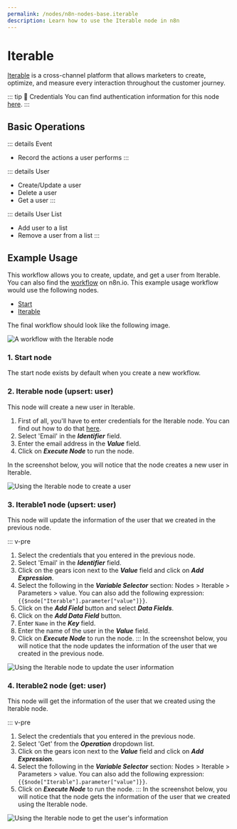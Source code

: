 ```yaml
---
permalink: /nodes/n8n-nodes-base.iterable
description: Learn how to use the Iterable node in n8n
---
```


# Iterable

[Iterable](https://iterable.com/) is a cross-channel platform that allows marketers to create, optimize, and measure every interaction throughout the customer journey.

::: tip 🔑 Credentials
You can find authentication information for this node [here](../../../credentials/Iterable/README.md).
:::

## Basic Operations

::: details Event
- Record the actions a user performs
:::

::: details User
- Create/Update a user
- Delete a user
- Get a user
:::

::: details User List
- Add user to a list
- Remove a user from a list
:::

## Example Usage

This workflow allows you to create, update, and get a user from Iterable. You can also find the [workflow](https://n8n.io/workflows/813) on n8n.io. This example usage workflow would use the following nodes.
- [Start](../../core-nodes/Start/README.md)
- [Iterable]()

The final workflow should look like the following image.

![A workflow with the Iterable node](./workflow.png)

### 1. Start node

The start node exists by default when you create a new workflow.


### 2. Iterable node (upsert: user)

This node will create a new user in Iterable.

1. First of all, you'll have to enter credentials for the Iterable node. You can find out how to do that [here](../../../credentials/Iterable/README.md).
2. Select 'Email' in the ***Identifier*** field.
3. Enter the email address in the ***Value*** field.
4. Click on ***Execute Node*** to run the node.

In the screenshot below, you will notice that the node creates a new user in Iterable.

![Using the Iterable node to create a user](./Iterable_node.png)

### 3. Iterable1 node (upsert: user)

This node will update the information of the user that we created in the previous node.

::: v-pre
1. Select the credentials that you entered in the previous node.
2. Select 'Email' in the ***Identifier*** field.
3. Click on the gears icon next to the ***Value*** field and click on ***Add Expression***.
4. Select the following in the ***Variable Selector*** section: Nodes > Iterable > Parameters > value. You can also add the following expression: `{{$node["Iterable"].parameter["value"]}}`.
5. Click on the ***Add Field*** button and select ***Data Fields***.
6. Click on the ***Add Data Field*** button.
7. Enter `Name` in the ***Key*** field.
8. Enter the name of the user in the ***Value*** field.
9. Click on ***Execute Node*** to run the node.
:::
In the screenshot below, you will notice that the node updates the information of the user that we created in the previous node.

![Using the Iterable node to update the user information](./Iterable1_node.png)



### 4. Iterable2 node (get: user)

This node will get the information of the user that we created using the Iterable node.

::: v-pre
1. Select the credentials that you entered in the previous node.
2. Select 'Get' from the ***Operation*** dropdown list.
3. Click on the gears icon next to the ***Value*** field and click on ***Add Expression***.
4. Select the following in the ***Variable Selector*** section: Nodes > Iterable > Parameters > value. You can also add the following expression: `{{$node["Iterable"].parameter["value"]}}`.
5. Click on ***Execute Node*** to run the node.
:::
In the screenshot below, you will notice that the node gets the information of the user that we created using the Iterable node.

![Using the Iterable node to get the user's information](./Iterable2_node.png)
